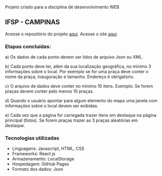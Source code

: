 Projeto criado para a disciplina de desenvolvimento WEB
## IFSP - CAMPINAS 

Acesse o repositório do projeto [aqui](https://github.com/phbelucci/tads_ifsp_des_web).
Acesse o site [aqui](https://phbelucci.github.io/eletroposto-deploy/).

### Etapas concluídas:

 a)   Os dados de cada ponto devem ser lidos de arquivo Json ou XML.

 b)   Cada ponto deve ter, além da sua localização geográfica, no mínimo 3 informações sobre o local. Por exemplo se for uma praça deve conter o nome da praça, inauguração e tamanho. Endereço é obrigatório.

 c)   O arquivo de dados deve conter no mínimo 10 itens. Exemplo: Se forem praças devem conter pelo menos 10 praças.

 d)   Quando o usuário apontar para algum elemento do mapa uma janela com informações sobre o local devem ser exibidas.

 e)   Cada vez que a página for carregada trazer itens em destaque na página principal (fotos). Se forem praças trazer as 3 praças aleatórias em destaque.

### Tecnologias utilizadas
- Linguagens: Javascript, HTML, CSS
- Frameworks: React js
- Armazenamento: LocalStorage
- Hospedagem: GitHub Pages
- Formato dos dados: Json
